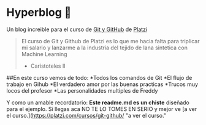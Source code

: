# Hyperblog 💚
Un blog increible para el curso de [Git y GitHub](https://platzi.com/cursos/git-github/ "Git y GitHub") de [Platzi](https://platzi.com/home "Platzi")
> El curso de Git y Github de Platzi es lo que me hacia falta para triplicar mi salario y lanzarme a la industria del tejido de lana sintetica con Machine Learning 
>- Caristoteles II

##En este curso vemos de todo:
*Todos los comandos de Git 
*El flujo de trabajo en Gihub
*El verdadero amor por las buenas practicas
*Trucos muy locos del profesor
*Las personalidades multiples de Freddy 

Y como un amable recordatorio: **Este readme.md es un chiste** diseñado para el ejemplo. Si llegas aca NO TE LO TOMES EN SERIO y mejor ve [a ver el curso.](https://platzi.com/cursos/git-github/ "a ver el curso."